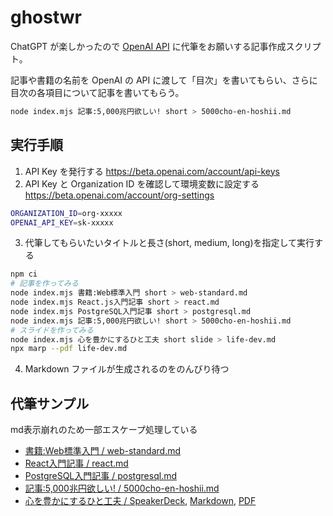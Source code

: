 # ghostwr

ChatGPT が楽しかったので [OpenAI API](https://openai.com/api/) に代筆をお願いする記事作成スクリプト。

記事や書籍の名前を OpenAI の API に渡して「目次」を書いてもらい、さらに目次の各項目について記事を書いてもらう。

```sh
node index.mjs 記事:5,000兆円欲しい! short > 5000cho-en-hoshii.md
```

## 実行手順

1. API Key を発行する
  https://beta.openai.com/account/api-keys
2. API Key と Organization ID を確認して環境変数に設定する
  https://beta.openai.com/account/org-settings
  ```sh
  ORGANIZATION_ID=org-xxxxx
  OPENAI_API_KEY=sk-xxxxx
  ```
3. 代筆してもらいたいタイトルと長さ(short, medium, long)を指定して実行する
  ```sh
  npm ci
  # 記事を作ってみる
  node index.mjs 書籍:Web標準入門 short > web-standard.md
  node index.mjs React.js入門記事 short > react.md
  node index.mjs PostgreSQL入門記事 short > postgresql.md
  node index.mjs 記事:5,000兆円欲しい! short > 5000cho-en-hoshii.md
  # スライドを作ってみる
  node index.mjs 心を豊かにするひと工夫 short slide > life-dev.md
  npx marp --pdf life-dev.md
  ```
4. Markdown ファイルが生成されるのをのんびり待つ

## 代筆サンプル
md表示崩れのため一部エスケープ処理している

- [書籍:Web標準入門 / web-standard.md](./web-standard.md)
- [React入門記事 / react.md](./react.md)
- [PostgreSQL入門記事 / postgresql.md](./postgresql.md)
- [記事:5,000兆円欲しい! / 5000cho-en-hoshii.md](./5000cho-en-hoshii.md)
- [心を豊かにするひと工夫 / SpeakerDeck](https://speakerdeck.com/shoito/life-dev), [Markdown](./slides/life-dev.md), [PDF](./slides/life-dev.pdf)
